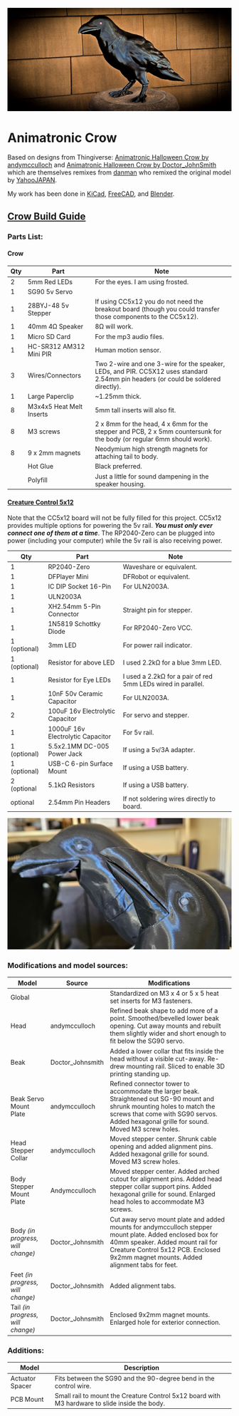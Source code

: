 ![The Animatronic Crow](images/AniCrow022.jpg)
# Animatronic Crow
Based on  designs from Thingiverse:
[Animatronic Halloween Crow by andymcculloch](https://www.thingiverse.com/thing:6278223)
and [Animatronic Halloween Crow by Doctor_JohnSmith](https://www.thingiverse.com/thing:6258153)
which are themselves remixes from [danman](https://www.thingiverse.com/danman/designs)
who remixed the original model by [YahooJAPAN](https://www.thingiverse.com/yahoojapan/designs).

My work has been done in [KiCad](https://www.kicad.org/),
[FreeCAD](https://www.freecad.org/),
and [Blender](https://www.blender.org/download/releases/4-4/).

## [Crow Build Guide](BUILD.md) ##
### Parts List: ###

#### Crow ####

| Qty | Part                     | Note                                                                                                                               |
|-----|--------------------------|------------------------------------------------------------------------------------------------------------------------------------|
| 2   | 5mm Red LEDs             | For the eyes. I am using frosted.                                                                                                  |
| 1   | SG90 5v Servo            |                                                                                                                                    |
| 1   | 28BYJ-48 5v Stepper      | If using CC5x12 you do not need the breakout board (though you could transfer those components to the CC5x12).                     |
| 1   | 40mm 4Ω Speaker          | 8Ω will work.                                                                                                                      |
| 1   | Micro SD Card            | For the mp3 audio files.                                                                                                           |
| 1   | HC-SR312 AM312 Mini PIR  | Human motion sensor.                                                                                                               |
| 3   | Wires/Connectors         | Two 2-wire and one 3-wire for the speaker, LEDs, and PIR. CC5X12 uses standard 2.54mm pin headers (or could be soldered directly). |
| 1   | Large Paperclip          | ~1.25mm thick.                                                                                                                     |
| 8   | M3x4x5 Heat Melt Inserts | 5mm tall inserts will also fit.                                                                                                    |
| 8   | M3 screws                | 2 x 8mm for the head, 4 x 6mm for the stepper and PCB, 2 x 5mm countersunk for the body (or regular 6mm should work).              |
| 8   | 9 x 2mm magnets          | Neodymium high strength magnets for attaching tail to body.                                                                        |
|     | Hot Glue                 | Black preferred.                                                                                                                   |
|     | Polyfill                 | Just a little for sound dampening in the speaker housing.                                                                          |

#### [Creature Control 5x12](../creatureControl/README.md) ####
Note that the CC5x12 board will not be fully filled for this project. 
CC5x12 provides multiple options for powering the 5v rail.
***You must only ever connect one of them at a time***. 
The RP2040-Zero can be plugged into power (including your computer) while the 5v rail is also receiving power.

| Qty          | Part                              | Note                                                         |
|--------------|-----------------------------------|--------------------------------------------------------------|
| 1            | RP2040-Zero                       | Waveshare or equivalent.                                     |
| 1            | DFPlayer Mini                     | DFRobot or equivalent.                                       |
| 1            | IC DIP Socket 16-Pin              | For ULN2003A.                                                |
| 1            | ULN2003A                          |                                                              |
| 1            | XH2.54mm 5-Pin Connector          | Straight pin for stepper.                                    |
| 1            | 1N5819 Schottky Diode             | For RP2040-Zero VCC.                                         |
| 1 (optional) | 3mm LED                           | For power rail indicator.                                    |
| 1 (optional) | Resistor for above LED            | I used 2.2kΩ for a blue 3mm LED.                             |
| 1            | Resistor for Eye LEDs             | I used a 2.2kΩ for a pair of red 5mm LEDs wired in parallel. |
| 1            | 10nF 50v Ceramic Capacitor        | For ULN2003A.                                                |
| 2            | 100uF 16v Electrolytic Capacitor  | For servo and stepper.                                       |
| 1            | 1000uF 16v Electrolytic Capacitor | For 5v rail.                                                 |
| 1 (optional) | 5.5x2.1MM DC-005 Power Jack       | If using a 5v/3A adapter.                                    |
| 1 (optional) | USB-C 6-pin Surface Mount         | If using a USB battery.                                      |
| 2 (optional  | 5.1kΩ Resistors                   | If using a USB battery.                                      |
| optional     | 2.54mm Pin Headers                | If not soldering wires directly to board.                    |

![New beak/head in the foreground.](images/AniCrow011.jpg)
### Modifications and model sources: ###

| Model                             | Source           | Modifications                                                                                                                                                                                                                        |
|-----------------------------------|------------------|--------------------------------------------------------------------------------------------------------------------------------------------------------------------------------------------------------------------------------------|
| Global                            |                  | Standardized on M3 x 4 or 5 x 5 heat set inserts for M3 fasteners.                                                                                                                                                                   
| Head                              | andymcculloch    | Refined beak shape to add more of a point. Smoothed/bevelled lower beak opening. Cut away mounts and rebuilt them slightly wider and short enough to fit below the SG90 servo.                                                       |
| Beak                              | Doctor_Johnsmith | Added a lower collar that fits inside the head without a visible cut-away. Re-drew mounting rail. Sliced to enable 3D printing standing up.                                                                                          |
| Beak Servo Mount Plate            | andymcculloch    | Refined connector tower to accommodate the larger beak. Straightened out SG-90 mount and shrunk mounting holes to match the screws that come with SG90 servos. Added hexagonal grille for sound. Moved M3 screw holes.               |
| Head Stepper Collar               | andymcculloch    | Moved stepper center. Shrunk cable opening and added alignment pins. Added hexagonal grille for sound. Moved M3 screw holes.                                                                                                         |
| Body Stepper Mount Plate          | Andymcculloch    | Moved stepper center. Added arched cutout for alignment pins. Added head stepper collar support pins. Added hexagonal grille for sound. Enlarged head holes to accommodate M3 screws.                                                |
| Body *(in progress, will change)* | Doctor_Johnsmith | Cut away servo mount plate and added mounts for andymcculloch stepper mount plate. Added enclosed box for 40mm speaker. Added mount rail for Creature Control 5x12 PCB. Enclosed 9x2mm magnet mounts. Added alignment tabs for feet. |
| Feet *(in progress, will change)* | Doctor_Johnsmith | Added alignment tabs.                                                                                                                                                                                                                |
| Tail *(in progress, will change)* | Doctor_Johnsmith | Enclosed 9x2mm magnet mounts. Enlarged hole for exterior connection.                                                                                                                                                                 |

### Additions: ###

| Model           | Description                                                                                    |
|-----------------|------------------------------------------------------------------------------------------------|
| Actuator Spacer | Fits between the SG90 and the 90-degree bend in the control wire.                              |
| PCB Mount       | Small rail to mount the Creature Control 5x12 board with M3 hardware to slide inside the body. |
